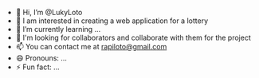- 👋 Hi, I’m @LukyLoto
- 👀 I am interested in creating a web application for a lottery
- 🌱 I’m currently learning ...
- 💞️ I'm looking for collaborators and collaborate with them for the project
- 📫 You can contact me at rapiloto@gmail.com
- 😄 Pronouns: ...
- ⚡ Fun fact: ...

<!---
LukyLoto/LukyLoto is a ✨ special ✨ repository because its `README.md` (this file) appears on your GitHub profile.
You can click the Preview link to take a look at your changes.
--->
